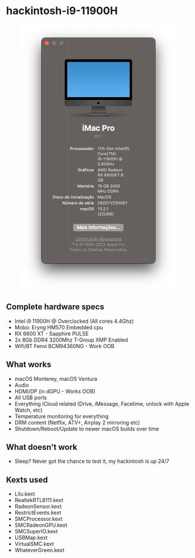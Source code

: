 # hackintosh-i9-11900H

<div align="center">

![Print of config](assets/Config.png)

</div>

## Complete hardware specs

- Intel i9 11900H @ Overclocked (All cores 4.4Ghz)
- Mobo: Eryng HM570 Embedded cpu
- RX 6600 XT - Sapphire PULSE
- 2x 8Gb DDR4 3200Mhz T-Group XMP Enabled
- Wifi/BT Fenvi BCM94360NG - Work OOB

## What works

- macOS Monterey, macOS Ventura
- Audio
- HDMI/DP (in dGPU - Works OOB)
- All USB ports
- Everything iCloud related (Drive, iMessage, Facetime, unlock with Apple Watch, etc)
- Temperature monitoring for everything
- DRM content (Netflix, ATV+, Airplay 2 mirroring etc)
- Shutdown/Reboot/Update to newer macOS builds over time

## What doesn't work

- Sleep? Never got the chance to test it, my hackintosh is up 24/7

## Kexts used

- Lilu.kext
- RealtekRTL8111.kext
- RadeonSensor.kext
- RestrictEvents.kext
- SMCProcessor.kext
- SMCRadeonGPU.kext
- SMCSuperIO.kext
- USBMap.kext
- VirtualSMC.kext
- WhateverGreen.kext
